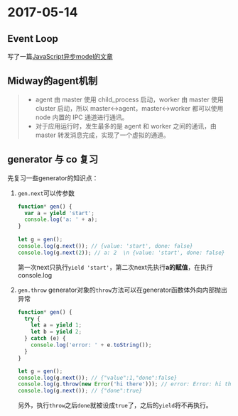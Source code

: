 # 2017-05-14

## Event Loop

写了一篇[JavaScript异步model的文章]()

## Midway的agent机制

> - agent 由 master 使用 child_process 启动，worker 由 master 使用 cluster 启动，所以 master<->agent，master<->worker 都可以使用 node 内置的 IPC 通道进行通讯。
> - 对于应用运行时，发生最多的是 agent 和 worker 之间的通讯，由 master 转发消息完成，实现了一个虚拟的通道。

## generator 与 co 复习

先复习一些generator的知识点：

1. `gen.next`可以传参数

	```js
	function* gen() {
	  var a = yield 'start';
	  console.log('a: ' + a);
	}
	    
	let g = gen();
	console.log(g.next()); // {value: 'start', done: false}
	console.log(g.next(2)); // a: 2  \n {value: 'start', done: false}
	```
        
	第一次next只执行`yield 'start'`，第二次next先执行**a的赋值**，在执行console.log
	
2. `gen.throw` generator对象的`throw`方法可以在generator函数体外向内部抛出异常

    ```js
    function* gen() {
      try {
        let a = yield 1;
        let b = yield 2;
      } catch (e) {
        console.log('error: ' + e.toString());
      }
    }
    
    let g = gen();
    console.log(g.next()); // {"value":1,"done":false}
    console.log(g.throw(new Error('hi there'))); // error: Error: hi there
    console.log(g.next()); // {"done":true}
    ```

    另外，执行`throw`之后`done`就被设成`true`了，之后的`yield`将不再执行。